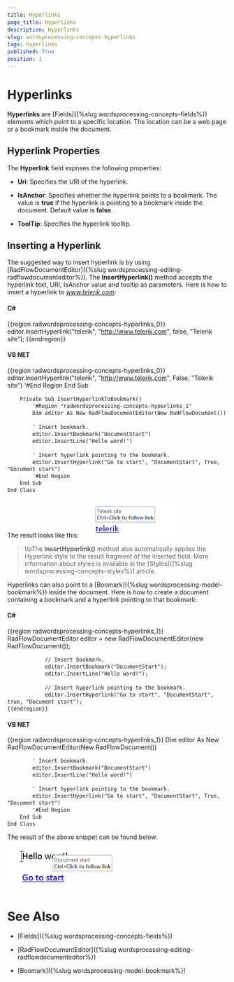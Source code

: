 ```yaml
---
title: Hyperlinks
page_title: Hyperlinks
description: Hyperlinks
slug: wordsprocessing-concepts-hyperlinks
tags: hyperlinks
published: True
position: 1
---
```


# Hyperlinks



__Hyperlinks__ are [Fields]({%slug wordsprocessing-concepts-fields%}) elements which point to a specific location.
        The location can be a web page or a bookmark inside the document.
      

## Hyperlink Properties

The __Hyperlink__ field exposes the following properties:
        

* __Uri__: Specifies the URI of the hyperlink.
            

* __IsAnchor__: Specifies whether the hyperlink points to a bookmark. The value is __true__ if the
              hyperlink is pointing to a bookmark inside the document. Default value is __false__.
            

* __ToolTip__: Specifies the hyperlink tooltip.
            

## Inserting a Hyperlink

The suggested way to insert hyperlink is by using [RadFlowDocumentEditor]({%slug wordsprocessing-editing-radflowdocumenteditor%}). The
          __InsertHyperlink()__ method accepts the hyperlink text, URI, IsAnchor value and tooltip as parameters. Here is how to
          insert a hyperlink to *www.telerik.com*:
        

#### __C#__

{{region radwordsprocessing-concepts-hyperlinks_0}}
	            editor.InsertHyperlink("telerik", "http://www.telerik.com", false, "Telerik site");
	{{endregion}}



#### __VB NET__

{{region radwordsprocessing-concepts-hyperlinks_0}}
	        editor.InsertHyperlink("telerik", "http://www.telerik.com", False, "Telerik site")
	        '#End Region
	    End Sub
	
	    Private Sub InsertHyperlinkToBookmark()
	        '#Region "radwordsprocessing-concepts-hyperlinks_1"
	        Dim editor As New RadFlowDocumentEditor(New RadFlowDocument())
	
	        ' Insert bookmark.
	        editor.InsertBookmark("DocumentStart")
	        editor.InsertLine("Hello word!")
	
	        ' Insert hyperlink pointing to the bookmark.
	        editor.InsertHyperlink("Go to start", "DocumentStart", True, "Document start")
	        '#End Region
	    End Sub
	End Class



The result looks like this:
        ![wordsprocessing-concepts-hyperlinks 001](images/wordsprocessing-concepts-hyperlinks001.png)

>tipThe  __InsertHyperlink()__ method also automatically applies the Hyperlink style to the result fragment of the inserted  field.
            More information about styles is available in the [Styles]({%slug wordsprocessing-concepts-styles%}) article.
          

Hyperlinks can also point to a [Boomark]({%slug wordsprocessing-model-bookmark%}) inside the document. Here is how to create a document containing a bookmark and a hyperlink pointing to that bookmark:
        

#### __C#__

{{region radwordsprocessing-concepts-hyperlinks_1}}
	            RadFlowDocumentEditor editor = new RadFlowDocumentEditor(new RadFlowDocument());
	
	            // Insert bookmark.
	            editor.InsertBookmark("DocumentStart");
	            editor.InsertLine("Hello word!");
	
	            // Insert hyperlink pointing to the bookmark.
	            editor.InsertHyperlink("Go to start", "DocumentStart", true, "Document start");
	{{endregion}}



#### __VB NET__

{{region radwordsprocessing-concepts-hyperlinks_1}}
	        Dim editor As New RadFlowDocumentEditor(New RadFlowDocument())
	
	        ' Insert bookmark.
	        editor.InsertBookmark("DocumentStart")
	        editor.InsertLine("Hello word!")
	
	        ' Insert hyperlink pointing to the bookmark.
	        editor.InsertHyperlink("Go to start", "DocumentStart", True, "Document start")
	        '#End Region
	    End Sub
	End Class



The result of the above snippet can be found below.
        ![wordsprocessing-concepts-hyperlinks 002](images/wordsprocessing-concepts-hyperlinks002.png)

# See Also

 * [Fields]({%slug wordsprocessing-concepts-fields%})

 * [RadFlowDocumentEditor]({%slug wordsprocessing-editing-radflowdocumenteditor%})

 * [Boomark]({%slug wordsprocessing-model-bookmark%})
